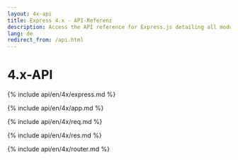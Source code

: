 ```yaml
---
layout: 4x-api
title: Express 4.x - API-Referenz
description: Access the API reference for Express.js detailing all modules, methods, and properties for building web applications with this version.
lang: de
redirect_from: /api.html
---
```


<div id="api-doc" markdown="1">

  <h1>4.x-API</h1>

<a id='express' class='h2'></a>
{% include api/en/4x/express.md %}

<a id='app' class='h2'></a>
{% include api/en/4x/app.md %}

<a id='req' class='h2'></a>
{% include api/en/4x/req.md %}

<a id='res' class='h2'></a>
{% include api/en/4x/res.md %}

<a id='router' class='h2'></a>
{% include api/en/4x/router.md %}

</div>
